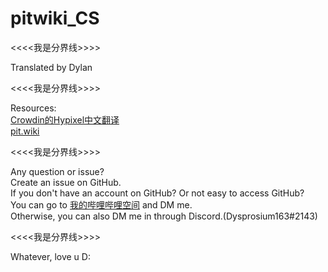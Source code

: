 # pitwiki_CS 

<<<<我是分界线>>>>

 Translated by Dylan     

  <<<<我是分界线>>>>

 Resources:                                   
 [Crowdin的Hypixel中文翻译](https://crowdin.com/project/hypixel/zh-CN)     
 [pit.wiki](https://pit.wiki/)     

<<<<我是分界线>>>>

 Any question or issue?     
 Create an issue on GitHub.     
 If you don't have an account on GitHub? Or not easy to access GitHub?     
 You can go to [我的哔哩哔哩空间](https://space.bilibili.com/693470532) and DM me.     
 Otherwise, you can also DM me in through Discord.(Dysprosium163#2143)     

<<<<我是分界线>>>>

 Whatever, love u D:

